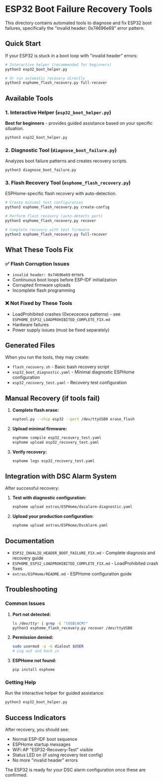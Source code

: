 # ESP32 Boot Failure Recovery Tools

This directory contains automated tools to diagnose and fix ESP32 boot failures, specifically the "invalid header: 0x74696e69" error pattern.

## Quick Start

If your ESP32 is stuck in a boot loop with "invalid header" errors:

```bash
# Interactive helper (recommended for beginners)
python3 esp32_boot_helper.py

# Or run automatic recovery directly
python3 esphome_flash_recovery.py full-recover
```

## Available Tools

### 1. Interactive Helper (`esp32_boot_helper.py`)
**Best for beginners** - provides guided assistance based on your specific situation.

```bash
python3 esp32_boot_helper.py
```

### 2. Diagnostic Tool (`diagnose_boot_failure.py`)
Analyzes boot failure patterns and creates recovery scripts.

```bash
python3 diagnose_boot_failure.py
```

### 3. Flash Recovery Tool (`esphome_flash_recovery.py`)
ESPHome-specific flash recovery with auto-detection.

```bash
# Create minimal test configuration
python3 esphome_flash_recovery.py create-config

# Perform flash recovery (auto-detects port)
python3 esphome_flash_recovery.py recover

# Complete recovery with test firmware
python3 esphome_flash_recovery.py full-recover
```

## What These Tools Fix

### ✅ Flash Corruption Issues
- `invalid header: 0x74696e69` errors
- Continuous boot loops before ESP-IDF initialization
- Corrupted firmware uploads
- Incomplete flash programming

### ❌ Not Fixed by These Tools
- LoadProhibited crashes (0xcececece patterns) - see `ESPHOME_ESP32_LOADPROHIBITED_COMPLETE_FIX.md`
- Hardware failures
- Power supply issues (must be fixed separately)

## Generated Files

When you run the tools, they may create:

- `flash_recovery.sh` - Basic bash recovery script
- `esp32_boot_diagnostic.yaml` - Minimal diagnostic ESPHome configuration
- `esp32_recovery_test.yaml` - Recovery test configuration

## Manual Recovery (if tools fail)

1. **Complete flash erase:**
   ```bash
   esptool.py --chip esp32 --port /dev/ttyUSB0 erase_flash
   ```

2. **Upload minimal firmware:**
   ```bash
   esphome compile esp32_recovery_test.yaml
   esphome upload esp32_recovery_test.yaml
   ```

3. **Verify recovery:**
   ```bash
   esphome logs esp32_recovery_test.yaml
   ```

## Integration with DSC Alarm System

After successful recovery:

1. **Test with diagnostic configuration:**
   ```bash
   esphome upload extras/ESPHome/dscalarm-diagnostic.yaml
   ```

2. **Upload your production configuration:**
   ```bash
   esphome upload extras/ESPHome/DscAlarm.yaml
   ```

## Documentation

- `ESP32_INVALID_HEADER_BOOT_FAILURE_FIX.md` - Complete diagnosis and recovery guide
- `ESPHOME_ESP32_LOADPROHIBITED_COMPLETE_FIX.md` - LoadProhibited crash fixes
- `extras/ESPHome/README.md` - ESPHome configuration guide

## Troubleshooting

### Common Issues

1. **Port not detected:**
   ```bash
   ls /dev/tty* | grep -E "(USB|ACM)"
   python3 esphome_flash_recovery.py recover /dev/ttyUSB0
   ```

2. **Permission denied:**
   ```bash
   sudo usermod -a -G dialout $USER
   # Log out and back in
   ```

3. **ESPHome not found:**
   ```bash
   pip install esphome
   ```

### Getting Help

Run the interactive helper for guided assistance:
```bash
python3 esp32_boot_helper.py
```

## Success Indicators

After recovery, you should see:
- Normal ESP-IDF boot sequence
- ESPHome startup messages  
- WiFi AP "ESP32-Recovery-Test" visible
- Status LED on (if using recovery test config)
- No more "invalid header" errors

The ESP32 is ready for your DSC alarm configuration once these are confirmed.